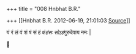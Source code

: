 +++
title = "008 Hnbhat B.R."

+++
[[Hnbhat B.R.	2012-06-19, 21:01:03 [Source](https://groups.google.com/g/samskrita/c/S7_8l7mkLIw)]]



यं रं लं वं शं षं सं हं क्षं*हंसः सोऽहं*गुरुदेवाय नमः \|



